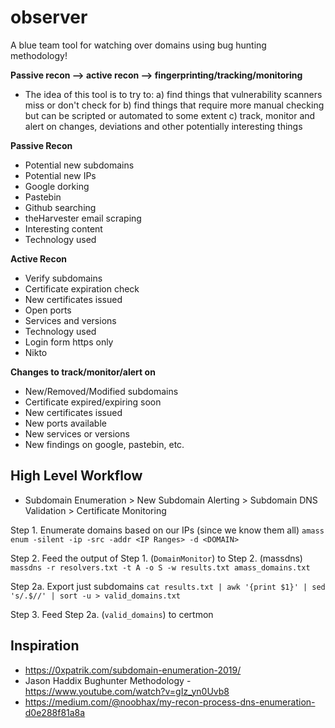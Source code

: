 # observer
A blue team tool for watching over domains using bug hunting methodology!

**Passive recon --> active recon --> fingerprinting/tracking/monitoring**

- The idea of this tool is to try to:
	a) find things that vulnerability scanners miss or don't check for
	b) find things that require more manual checking but can be scripted or automated to some extent
	c) track, monitor and alert on changes, deviations and other potentially interesting things

**Passive Recon**
- Potential new subdomains
- Potential new IPs
- Google dorking
- Pastebin
- Github searching
- theHarvester email scraping
- Interesting content
- Technology used

**Active Recon**
- Verify subdomains
- Certificate expiration check
- New certificates issued
- Open ports
- Services and versions
- Technology used
- Login form https only
- Nikto

**Changes to track/monitor/alert on**
- New/Removed/Modified subdomains
- Certificate expired/expiring soon
- New certificates issued
- New ports available
- New services or versions
- New findings on google, pastebin, etc.


## High Level Workflow
- Subdomain Enumeration > New Subdomain Alerting > Subdomain DNS Validation > Certificate Monitoring

Step 1. Enumerate domains based on our IPs (since we know them all)
`amass enum -silent -ip -src -addr <IP Ranges> -d <DOMAIN>`

Step 2. Feed the output of Step 1. (`DomainMonitor`) to Step 2. (massdns)
`massdns -r resolvers.txt -t A -o S -w results.txt amass_domains.txt`

Step 2a. Export just subdomains
`cat results.txt | awk '{print $1}' | sed 's/.$//' | sort -u > valid_domains.txt`

Step 3. Feed Step 2a. (`valid_domains`) to certmon


## Inspiration
- https://0xpatrik.com/subdomain-enumeration-2019/
- Jason Haddix Bughunter Methodology - https://www.youtube.com/watch?v=gIz_yn0Uvb8
- https://medium.com/@noobhax/my-recon-process-dns-enumeration-d0e288f81a8a
